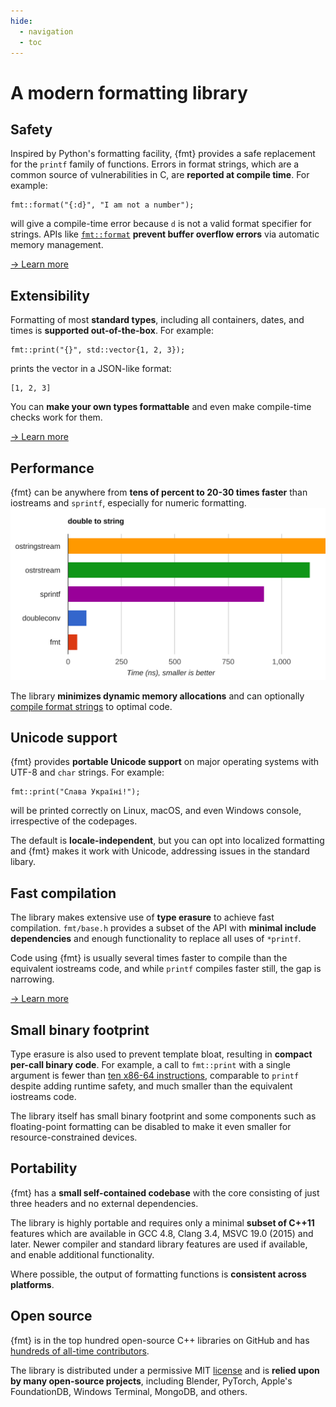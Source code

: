 ```yaml
---
hide:
  - navigation
  - toc
---
```


# A modern formatting library

<div class="features-container">

<div class="feature">
<h2>Safety</h2>
<p>
  Inspired by Python's formatting facility, {fmt} provides a safe replacement
  for the <code>printf</code> family of functions. Errors in format strings,
  which are a common source of vulnerabilities in C, are <b>reported at
  compile time</b>. For example:

  <pre><code class="language-cpp"
  >fmt::format("{:d}", "I am not a number");</code></pre>

  will give a compile-time error because <code>d</code> is not a valid
  format specifier for strings. APIs like <a href="api/#format">
  <code>fmt::format</code></a> <b>prevent buffer overflow errors</b> via
  automatic memory management.
</p>
<a href="api#compile-time-format-string-checks">→ Learn more</a>
</div>

<div class="feature">
<h2>Extensibility</h2>
<p>
  Formatting of most <b>standard types</b>, including all containers, dates,
  and times is <b>supported out-of-the-box</b>. For example:
  
  <pre><code class="language-cpp"
  >fmt::print("{}", std::vector{1, 2, 3});</code></pre>

  prints the vector in a JSON-like format:

  <pre><code>[1, 2, 3]</code></pre>

  You can <b>make your own types formattable</b> and even make compile-time
  checks work for them.
</p>
<a href="api#udt">→ Learn more</a>
</div>

<div class="feature">
<h2>Performance</h2>
<p>
  {fmt} can be anywhere from <b>tens of percent to 20-30 times faster</b> than
  iostreams and <code>sprintf</code>, especially for numeric formatting.

<a href="https://github.com/fmtlib/fmt?tab=readme-ov-file#benchmarks">
<img src="perf.svg">
</a>

  The library <b>minimizes dynamic memory allocations</b> and can optionally
  <a href="api#compile-api">compile format strings</a> to optimal code.
</p>
</div>

<div class="feature">
<h2>Unicode support</h2>
<p>
  {fmt} provides <b>portable Unicode support</b> on major operating systems
  with UTF-8 and <code>char</code> strings. For example:

  <pre><code class="language-cpp"
  >fmt::print("Слава Україні!");</code></pre>

  will be printed correctly on Linux, macOS, and even Windows console,
  irrespective of the codepages.
</p>
<p>
  The default is <b>locale-independent</b>, but you can opt into localized
  formatting and {fmt} makes it work with Unicode, addressing issues in the
  standard libary.
</p>
</div>

<div class="feature">
<h2>Fast compilation</h2>
<p>
  The library makes extensive use of <b>type erasure</b> to achieve fast
  compilation. <code>fmt/base.h</code> provides a subset of the API with
  <b>minimal include dependencies</b> and enough functionality to replace
  all uses of <code>*printf</code>.
</p>
<p>
  Code using {fmt} is usually several times faster to compile than the
  equivalent iostreams code, and while <code>printf</code> compiles faster
  still, the gap is narrowing.
</p>
<a href=
"https://github.com/fmtlib/fmt?tab=readme-ov-file#compile-time-and-code-bloat">
→ Learn more</a>
</div>

<div class="feature">
<h2>Small binary footprint</h2>
<p>
  Type erasure is also used to prevent template bloat, resulting in <b>compact
  per-call binary code</b>. For example, a call to <code>fmt::print</code> with
  a single argument is fewer than <a href="https://godbolt.org/g/TZU4KF">ten
  x86-64 instructions</a>, comparable to <code>printf</code> despite adding
  runtime safety, and much smaller than the equivalent iostreams code.
</p>
<p>
  The library itself has small binary footprint and some components such as
  floating-point formatting can be disabled to make it even smaller for
  resource-constrained devices.
</p>
</div>

<div class="feature">
<h2>Portability</h2>
<p>
  {fmt} has a <b>small self-contained codebase</b> with the core consisting of
  just three headers and no external dependencies.
</p>
<p>
  The library is highly portable and requires only a minimal <b>subset of
  C++11</b> features which are available in GCC 4.8, Clang 3.4, MSVC 19.0
  (2015) and later. Newer compiler and standard library features are used
  if available, and enable additional functionality.
</p>
<p>
  Where possible, the output of formatting functions is <b>consistent across
  platforms</b>.
</p>
</p>
</div>

<div class="feature">
<h2>Open source</h2>
<p>
  {fmt} is in the top hundred open-source C++ libraries on GitHub and has
  <a href="https://github.com/fmtlib/fmt/graphs/contributors">hundreds of
  all-time contributors</a>.
</p>
<p>
  The library is distributed under a permissive MIT
  <a href="https://github.com/fmtlib/fmt#license">license</a> and is
  <b>relied upon by many open-source projects</b>, including Blender, PyTorch,
  Apple's FoundationDB, Windows Terminal, MongoDB, and others.
</p>
</div>

</div>
